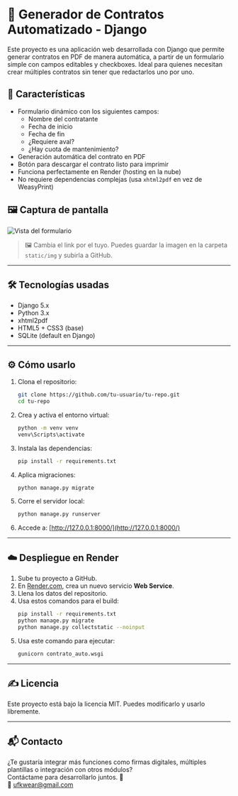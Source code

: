 # 📝 Generador de Contratos Automatizado - Django

Este proyecto es una aplicación web desarrollada con Django que permite generar contratos en PDF de manera automática, a partir de un formulario simple con campos editables y checkboxes. Ideal para quienes necesitan crear múltiples contratos sin tener que redactarlos uno por uno.

## 🚀 Características

- Formulario dinámico con los siguientes campos:
  - Nombre del contratante
  - Fecha de inicio
  - Fecha de fin
  - ¿Requiere aval?
  - ¿Hay cuota de mantenimiento?
- Generación automática del contrato en PDF
- Botón para descargar el contrato listo para imprimir
- Funciona perfectamente en Render (hosting en la nube)
- No requiere dependencias complejas (usa `xhtml2pdf` en vez de WeasyPrint)

## 🖼️ Captura de pantalla

![Vista del formulario](https://github.com/tu-usuario/tu-repo/blob/main/static/img/captura_formulario.png)

> 🖼️ Cambia el link por el tuyo. Puedes guardar la imagen en la carpeta `static/img` y subirla a GitHub.

---

## 🛠️ Tecnologías usadas

- Django 5.x
- Python 3.x
- xhtml2pdf
- HTML5 + CSS3 (base)
- SQLite (default en Django)

---

## ⚙️ Cómo usarlo

1. Clona el repositorio:
   ```bash
   git clone https://github.com/tu-usuario/tu-repo.git
   cd tu-repo
   ```

2. Crea y activa el entorno virtual:
   ```bash
   python -m venv venv
   venv\Scripts\activate
   ```

3. Instala las dependencias:
   ```bash
   pip install -r requirements.txt
   ```

4. Aplica migraciones:
   ```bash
   python manage.py migrate
   ```

5. Corre el servidor local:
   ```bash
   python manage.py runserver
   ```

6. Accede a: [http://127.0.0.1:8000/](http://127.0.0.1:8000/)

---

## ☁️ Despliegue en Render

1. Sube tu proyecto a GitHub.
2. En [Render.com](https://render.com/), crea un nuevo servicio **Web Service**.
3. Llena los datos del repositorio.
4. Usa estos comandos para el build:
   ```bash
   pip install -r requirements.txt
   python manage.py migrate
   python manage.py collectstatic --noinput
   ```
5. Usa este comando para ejecutar:
   ```bash
   gunicorn contrato_auto.wsgi
   ```

---

## ✍️ Licencia

Este proyecto está bajo la licencia MIT. Puedes modificarlo y usarlo libremente.

---

## 📬 Contacto

¿Te gustaría integrar más funciones como firmas digitales, múltiples plantillas o integración con otros módulos?  
Contáctame para desarrollarlo juntos. 💼  
📧 ufkwear@gmail.com

